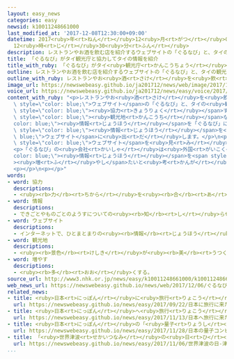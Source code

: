 ```yaml
---
layout: easy_news
categories: easy
newsid: k10011248661000
last_modified_at: '2017-12-08T12:30:00+09:00'
datetime: 2017<ruby>年<rt>ねん</rt></ruby>12<ruby>月<rt>がつ</rt></ruby>08<ruby>日<rt>にち</rt></ruby>
  12<ruby>時<rt>じ</rt></ruby>30<ruby>分<rt>ふん</rt></ruby>
description: レストランやお酒を飲む店を紹介するウェブサイトの「ぐるなび」と、タイの観光庁が協力することになりました。
title: 「ぐるなび」がタイ観光庁と協力してタイの情報を紹介
title_with_ruby: 「ぐるなび」がタイ<ruby>観光庁<rt>かんこうちょう</rt></ruby>と<ruby>協力<rt>きょうりょく</rt></ruby>してタイの<ruby>情報<rt>じょうほう</rt></ruby>を<ruby>紹介<rt>しょうかい</rt></ruby>
outline: レストランやお酒を飲む店を紹介するウェブサイトの「ぐるなび」と、タイの観光庁が協力することになりました。
outline_with_ruby: レストランやお<ruby>酒<rt>さけ</rt></ruby>を<ruby>飲<rt>の</rt></ruby>む<ruby>店<rt>みせ</rt></ruby>を<ruby>紹介<rt>しょうかい</rt></ruby>するウェブサイトの「ぐるなび」と、タイの<ruby>観光庁<rt>かんこうちょう</rt></ruby>が<ruby>協力<rt>きょうりょく</rt></ruby>することになりました。
image_url: https://newswebeasy.github.io/ja201712/news/web/image/2017/12/06/K10011248661_1712061730_1712061740_01_02.jpg
voice_url: https://newswebeasy.github.io/ja201712/news/easy/voice/2017/12/08/k10011248661000.mp3
content_with_ruby: "<p>レストランやお<ruby>酒<rt>さけ</rt></ruby>を<ruby>飲<rt>の</rt></ruby>む<ruby>店<rt>みせ</rt></ruby>を<ruby>紹介<rt>しょうかい</rt></ruby>する<span\
  \ style=\"color: blue;\">ウェブサイト</span>の「ぐるなび」と、タイの<ruby>観光庁<rt>かんこうちょう</rt></ruby>が<span\
  \ style=\"color: blue;\"><ruby>協力<rt>きょうりょく</rt></ruby></span>することになりました。タイの<ruby>観光庁<rt>かんこうちょう</rt></ruby>は、タイで<ruby>有名<rt>ゆうめい</rt></ruby>なレストランや<span\
  \ style=\"color: blue;\"><ruby>観光地<rt>かんこうち</rt></ruby></span>などの<span style=\"\
  color: blue;\"><ruby>情報<rt>じょうほう</rt></ruby></span>を「ぐるなび」に<ruby>知<rt>し</rt></ruby>らせます。そして、「ぐるなび」がこの<span\
  \ style=\"color: blue;\"><ruby>情報<rt>じょうほう</rt></ruby></span>を<span style=\"color:\
  \ blue;\">ウェブサイト</span>に<ruby>出<rt>だ</rt></ruby>します。</p>\n<p><ruby>日本<rt>にっぽん</rt></ruby>からタイに<ruby>旅行<rt>りょこう</rt></ruby>に<ruby>行<rt>い</rt></ruby>く<ruby>人<rt>ひと</rt></ruby>は、<ruby>今年<rt>ことし</rt></ruby>１５０<ruby>万<rt>まん</rt></ruby><ruby>人<rt>にん</rt></ruby>ぐらいになります。タイの<ruby>観光庁<rt>かんこうちょう</rt></ruby>は、「この<span\
  \ style=\"color: blue;\">ウェブサイト</span>を<ruby>見<rt>み</rt></ruby>て、もっと<ruby>多<rt>おお</rt></ruby>くの<ruby>日本人<rt>にっぽんじん</rt></ruby>がタイに<ruby>来<rt>く</rt></ruby>るようになると<ruby>思<rt>おも</rt></ruby>います。２０２０<ruby>年<rt>ねん</rt></ruby>には、１<ruby>年<rt>ねん</rt></ruby>に２００<ruby>万<rt>まん</rt></ruby><ruby>人<rt>にん</rt></ruby>の<ruby>日本人<rt>にっぽんじん</rt></ruby>がタイに<ruby>来<rt>く</rt></ruby>るようにしたいです」と<ruby>言<rt>い</rt></ruby>いました。</p>\n\
  <p>「ぐるなび」の<ruby>会社<rt>かいしゃ</rt></ruby>は<ruby>外国<rt>がいこく</rt></ruby>の<span style=\"\
  color: blue;\"><ruby>情報<rt>じょうほう</rt></ruby></span>を<span style=\"color: blue;\"\
  ><ruby>増<rt>ふ</rt></ruby>やし</span>たいと<ruby>考<rt>かんが</rt></ruby>えていて、「<ruby>日本<rt>にっぽん</rt></ruby>の<ruby>人<rt>ひと</rt></ruby>たちにも<ruby>役<rt>やく</rt></ruby>に<ruby>立<rt>た</rt></ruby>つと<ruby>思<rt>おも</rt></ruby>います」と<ruby>話<rt>はな</rt></ruby>しました。</p>\n\
  <p></p>\n<p></p>"
words:
- word: 協力
  descriptions:
  - <ruby><rb>力</rb><rt>ちから</rt></ruby>を<ruby><rb>合</rb><rt>あ</rt></ruby>わせて、ものごとを<ruby><rb>行</rb><rt>おこな</rt></ruby>うこと。
- word: 情報
  descriptions:
  - できごとやものごとのようすについての<ruby><rb>知</rb><rt>し</rt></ruby>らせ。
- word: ウェブサイト
  descriptions:
  - インターネットで、ひとまとまりの<ruby><rb>情報</rb><rt>じょうほう</rt></ruby>が<ruby><rb>置</rb><rt>お</rt></ruby>かれている<ruby><rb>場所</rb><rt>ばしょ</rt></ruby>。サイト。
- word: 観光地
  descriptions:
  - <ruby><rb>景色</rb><rt>けしき</rt></ruby>が<ruby><rb>美</rb><rt>うつく</rt></ruby>しかったり、<ruby><rb>名所</rb><rt>めいしょ</rt></ruby>があったりして、<ruby><rb>多</rb><rt>おお</rt></ruby>くの<ruby><rb>人々</rb><rt>ひとびと</rt></ruby>が<ruby><rb>見物</rb><rt>けんぶつ</rt></ruby>に<ruby><rb>集</rb><rt>あつ</rt></ruby>まる<ruby><rb>所</rb><rt>ところ</rt></ruby>。
- word: 増やす
  descriptions:
  - <ruby><rb>多</rb><rt>おお</rt></ruby>くする。
source_url: http://www3.nhk.or.jp/news/easy/k10011248661000/k10011248661000.html
web_news_url: https://newswebeasy.github.io/news/web/2017/12/06/ぐるなびとタイ観光庁-観光客誘致で連携
related_news:
- title: <ruby>日本<rt>にっぽん</rt></ruby>に<ruby>旅行<rt>りょこう</rt></ruby>に<ruby>来<rt>き</rt></ruby>た<ruby>外国人<rt>がいこくじん</rt></ruby>　<ruby>今年<rt>ことし</rt></ruby>はもう２０００<ruby>万<rt>まん</rt></ruby><ruby>人<rt>にん</rt></ruby><ruby>以上<rt>いじょう</rt></ruby>
  url: https://newswebeasy.github.io/news/easy/2017/09/22/日本に旅行に来た外国人-今年はもう2000万人以上
- title: <ruby>日本<rt>にっぽん</rt></ruby>へ<ruby>旅行<rt>りょこう</rt></ruby>に<ruby>来<rt>き</rt></ruby>た<ruby>外国人<rt>がいこくじん</rt></ruby>が<ruby>今<rt>いま</rt></ruby>まででいちばん<ruby>多<rt>おお</rt></ruby>くなる
  url: https://newswebeasy.github.io/news/easy/2017/11/13/日本へ旅行に来た外国人が今まででいちばん多くなる
- title: <ruby>日本<rt>にっぽん</rt></ruby>の「<ruby>量子<rt>りょうし</rt></ruby>コンピューター」が<ruby>使<rt>つか</rt></ruby>えるウェブサイト
  url: https://newswebeasy.github.io/news/easy/2017/11/28/日本の量子コンピューターが使えるウェブサイト
- title: 「<ruby>世界津波<rt>せかいつなみ</rt></ruby>の<ruby>日<rt>ひ</rt></ruby>」　<ruby>津波<rt>つなみ</rt></ruby>から<ruby>逃<rt>に</rt></ruby>げる<ruby>練習<rt>れんしゅう</rt></ruby>などを<ruby>行<rt>おこな</rt></ruby>った
  url: https://newswebeasy.github.io/news/easy/2017/11/06/世界津波の日-津波から逃げる練習などを行った
...
```

